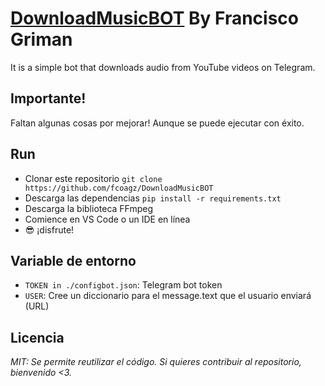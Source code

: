 # [DownloadMusicBOT]() By Francisco Griman
It is a simple bot that downloads audio from YouTube videos on Telegram.

## Importante!
Faltan algunas cosas por mejorar! Aunque se puede ejecutar con éxito.

## Run
- Clonar este repositorio `git clone https://github.com/fcoagz/DownloadMusicBOT`
- Descarga las dependencias `pip install -r requirements.txt`
- Descarga la biblioteca FFmpeg
- Comience en VS Code o un IDE en línea
- 😎 ¡disfrute!

## Variable de entorno
- `TOKEN in ./configbot.json`: Telegram bot token
- `USER`: Cree un diccionario para el message.text que el usuario enviará (URL)

## Licencia
*MIT: Se permite reutilizar el código. Si quieres contribuir al repositorio, bienvenido <3.*
